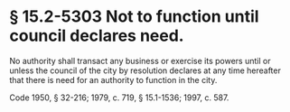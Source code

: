 # § 15.2-5303 Not to function until council declares need.

<p>No authority shall transact any business or exercise its powers until or unless the council of the city by resolution declares at any time hereafter that there is need for an authority to function in the city.</p><p>Code 1950, § 32-216; 1979, c. 719, § 15.1-1536; 1997, c. 587.</p>